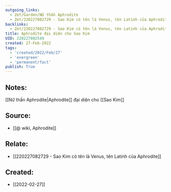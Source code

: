 ```yaml
---
outgoing_links:
  - Zet/Garden/Nữ thần Aphrodite
  - Zet/220227082729 - Sao Kim có tên là Venus, tên Latinh của Aphrodite
backlinks:
  - Zet/220227082729 - Sao Kim có tên là Venus, tên Latinh của Aphrodite
title: Aphrodite đại diện cho Sao Kim
UID: 220227082549
created: 27-Feb-2022
tags:
  - 'created/2022/Feb/27'
  - 'evergreen'
  - 'permanent/fact'
publish: True
---
```

## Notes:
[[Nữ thần Aphrodite|Aphrodite]] đại diện cho [[Sao Kim]]

## Source:
- [[@ wiki, Aphrodite]]

## Relate:
- [[220227082729 - Sao Kim có tên là Venus, tên Latinh của Aphrodite]]





## Created:
- [[2022-02-27]]
